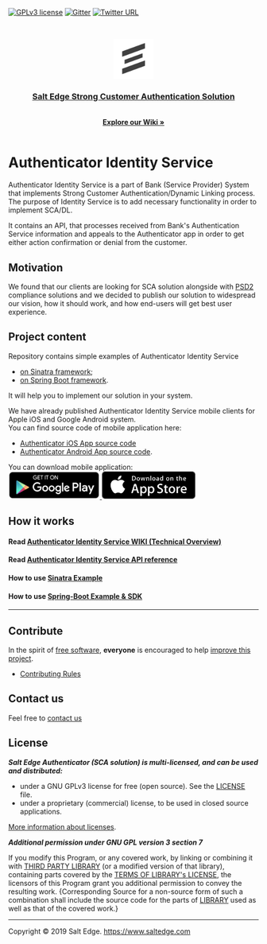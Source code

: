[![GPLv3 license](https://img.shields.io/badge/License-GPLv3-blue.svg)](http://perso.crans.org/besson/LICENSE.html)
[![Gitter](https://badges.gitter.im/Salt-Edge/authenticator.svg)](https://gitter.im/Salt-Edge/authenticator?utm_source=badge&utm_medium=badge&utm_campaign=pr-badge)
[![Twitter URL](https://img.shields.io/twitter/url/https/twitter.com/fold_left.svg?style=social&label=Follow%20%40saltedge)](http://twitter.com/saltedge)


<br />
<p align="center">
  <a href="https://www.saltedge.com/products/strong_customer_authentication">
    <img src="docs/images/saltedge_logo.png" alt="Salt Egde Logo" width="80" height="80">
  </a>
  <h3 align="center">
    <a href="https://www.saltedge.com/products/strong_customer_authentication">
      Salt Edge Strong Customer Authentication Solution
    </a>
  </h3>
  <p align="center">
    <br />
    <a href="https://github.com/saltedge/sca-identity-service-example/wiki"><strong>Explore our Wiki »</strong></a>
    <br />
    <br />
  </p>
</p>

# Authenticator Identity Service  

Authenticator Identity Service is a part of Bank (Service Provider) System that implements Strong Customer Authentication/Dynamic Linking process.  
The purpose of Identity Service is to add necessary functionality in order to implement SCA/DL.  

It contains an API, that processes received from Bank's Authentication Service information 
and appeals to the Authenticator app in order to get either action confirmation or denial from the customer.

## Motivation

We found that our clients are looking for SCA solution alongside with [PSD2](https://en.wikipedia.org/wiki/Payment_Services_Directive) compliance solutions and we decided to publish our solution to widespread our vision, how it should work, and how end-users will get best user experience.

## Project content

Repository contains simple examples of Authenticator Identity Service 
* [on Sinatra framework](saltedge-sca-service-sinatra/README.md); 
* [on Spring Boot framework](saltedge-sca-service-spring/README.md). 

It will help you to implement our solution in your system. 

We have already published Authenticator Identity Service mobile clients for Apple iOS and Google Android system.  
You can find source code of mobile application here: 
* [Authenticator iOS App source code](https://github.com/saltedge/sca-authenticator-ios) 
* [Authenticator Android App source code](https://github.com/saltedge/sca-authenticator-android).   

You can download mobile application:  
<a href='https://play.google.com/store/apps/details?id=com.saltedge.authenticator'>
    <img src='docs/images/google-play-badge.png' alt='Get it on Google Play' height="56px"/>
</a> 
<a href='https://apps.apple.com/md/app/priora-authenticator/id1277625653'>
    <img src='docs/images/app-store-badge.png' alt='Get it on App Store' height="56px"/>
</a> 
  
## How it works

#### Read [Authenticator Identity Service WIKI (Technical Overview)](https://github.com/saltedge/sca-identity-service-example/wiki)
#### Read [Authenticator Identity Service API reference](docs/IDENTITY_SERVICE_API.md) 
#### How to use [Sinatra Example](saltedge-sca-service-sinatra/README.md)
#### How to use [Spring-Boot Example & SDK](saltedge-sca-service-spring/README.md)
  
----  
## Contribute

In the spirit of [free software][free-sw], **everyone** is encouraged to help [improve this project](./CONTRIBUTING.md).

* [Contributing Rules](./CONTRIBUTING.md)  

[free-sw]: http://www.fsf.org/licensing/essays/free-sw.html

## Contact us

Feel free to [contact us](https://www.saltedge.com/pages/contact_support)

## License

***Salt Edge Authenticator (SCA solution) is multi-licensed, and can be used and distributed:***
- under a GNU GPLv3 license for free (open source). See the [LICENSE](LICENSE.txt) file.
- under a proprietary (commercial) license, to be used in closed source applications. 
  
[More information about licenses](https://github.com/saltedge/sca-identity-service-example/wiki/Multi-license).
  
***Additional permission under GNU GPL version 3 section 7***

If you modify this Program, or any covered work, by linking or combining it with [THIRD PARTY LIBRARY](THIRD_PARTY_NOTICES.md) (or a modified version of that library), containing parts covered by the [TERMS OF LIBRARY's LICENSE](THIRD_PARTY_NOTICES.md), the licensors of this Program grant you additional permission to convey the resulting work. {Corresponding Source for a non-source form of such a combination shall include the source code for the parts of [LIBRARY](THIRD_PARTY_NOTICES.md) used as well as that of the covered work.}  

___
Copyright © 2019 Salt Edge. https://www.saltedge.com  
